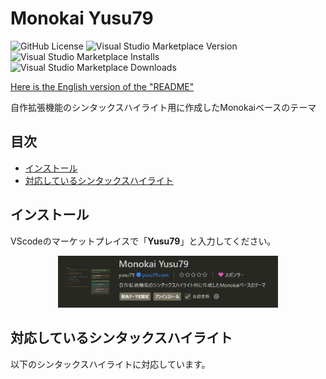 # Monokai Yusu79
![GitHub License](https://img.shields.io/github/license/yusu79/vscode-monokai-yusu79)
![Visual Studio Marketplace Version](https://img.shields.io/visual-studio-marketplace/v/yusu79.vscode-monokai-yusu79)
![Visual Studio Marketplace Installs](https://img.shields.io/visual-studio-marketplace/i/yusu79.vscode-monokai-yusu79)
![Visual Studio Marketplace Downloads](https://img.shields.io/visual-studio-marketplace/d/yusu79.vscode-monokai-yusu79)


[Here is the English version of the "README"](https://github.com/yusu79/yusu79.vscode-monokai-yusu79/blob/main/README.ja.md)

自作拡張機能のシンタックスハイライト用に作成したMonokaiベースのテーマ



<!-- omit in toc -->
## 目次
- [インストール](#インストール)
- [対応しているシンタックスハイライト](#対応しているシンタックスハイライト)

## インストール
VScodeのマーケットプレイスで「**Yusu79**」と入力してください｡

<p align="center">
<img src="images/setup.png" width="70%"/>
</p>


## 対応しているシンタックスハイライト
以下のシンタックスハイライトに対応しています。



